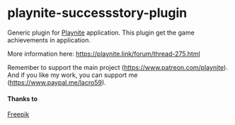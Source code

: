# playnite-successstory-plugin
Generic plugin for [Playnite](https://playnite.link/) application.
This plugin get the game achievements in application. 

More information here: https://playnite.link/forum/thread-275.html

Remember to support the main project (https://www.patreon.com/playnite). 
And if you like my work, you can support me (https://www.paypal.me/lacro59). 

#### Thanks to
[Freepik](https://www.flaticon.com/authors/freepik)